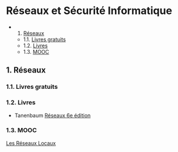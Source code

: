 # Réseaux et Sécurité Informatique

<!-- vscode-markdown-toc -->
* 1. [Réseaux](#Rseaux)
	* 1.1. [Livres gratuits](#Livresgratuits)
	* 1.2. [Livres](#Livres)
	* 1.3. [MOOC](#MOOC)
<!-- vscode-markdown-toc-config
	numbering=true
	autoSave=true
	/vscode-markdown-toc-config -->
<!-- /vscode-markdown-toc -->

##  1. <a name='Rseaux'></a>Réseaux

###  1.1. <a name='Livresgratuits'></a>Livres gratuits

###  1.2. <a name='Livres'></a>Livres

- Tanenbaum [Réseaux 6e édition](https://amzn.to/3dWVQJs)

###  1.3. <a name='MOOC'></a>MOOC

[Les Réseaux Locaux](https://www.fun-mooc.fr/fr/cours/les-reseaux-locaux/)

